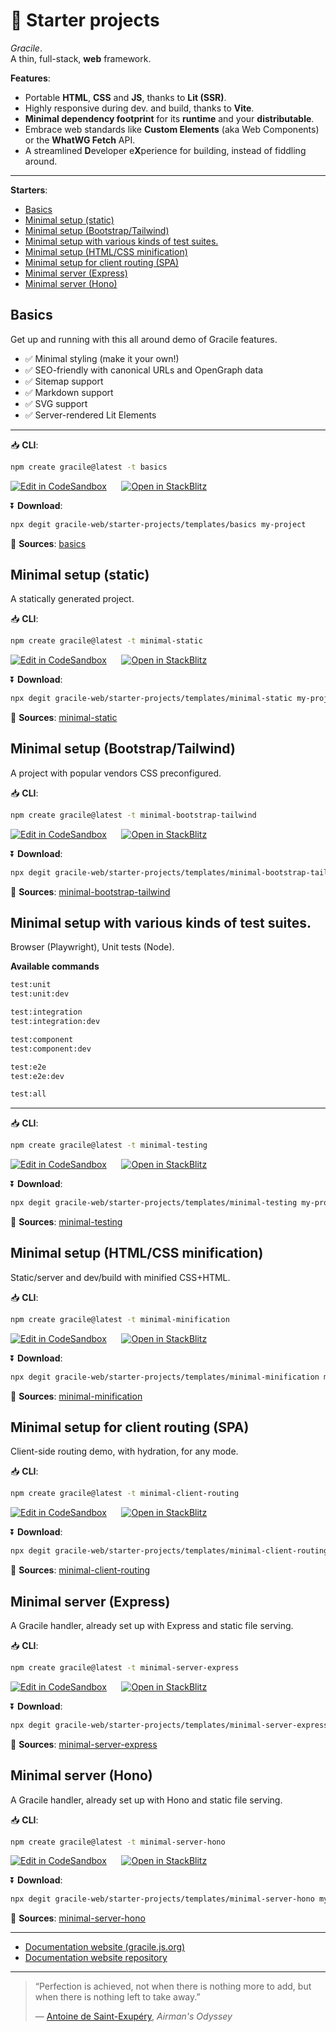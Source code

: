 # 🎇 Starter projects

<div class="git-only">

_Gracile_.  
A thin, full-stack, **web** framework.

**Features**:

- Portable **HTML**, **CSS** and **JS**, thanks to **Lit (SSR)**.
- Highly responsive during dev. and build, thanks to **Vite**.
- **Minimal dependency footprint** for its **runtime** and your **distributable**.
- Embrace web standards like **Custom Elements** (aka Web Components) or the **WhatWG Fetch** API.
- A streamlined **D**eveloper e**X**perience for building, instead of fiddling around.

---

**Starters**:

- [Basics](#basics)
- [Minimal setup (static)](#minimal-setup-static)
- [Minimal setup (Bootstrap/Tailwind)](#minimal-setup-bootstraptailwind)
- [Minimal setup with various kinds of test suites.](#minimal-setup-with-various-kinds-of-test-suites)
- [Minimal setup (HTML/CSS minification)](#minimal-setup-htmlcss-minification)
- [Minimal setup for client routing (SPA)](#minimal-setup-for-client-routing-spa)
- [Minimal server (Express)](#minimal-server-express)
- [Minimal server (Hono)](#minimal-server-hono)

</div>

<section class="cards tiles">

<div class="card"><div class="card-content">

## Basics

Get up and running with this all around demo of Gracile features.

- ✅ Minimal styling (make it your own!)
- ✅ SEO-friendly with canonical URLs and OpenGraph data
- ✅ Sitemap support
- ✅ Markdown support
- ✅ SVG support
- ✅ Server-rendered Lit Elements

---

📥 **CLI**:

```sh
npm create gracile@latest -t basics
```

<div>

[![Edit in CodeSandbox](https://codesandbox.io/static/img/play-codesandbox.svg)](https://codesandbox.io/s/github/gracile-web/starter-projects/tree/main/templates/basics?embed=1)
&nbsp;&nbsp;&nbsp;&nbsp;
[![Open in StackBlitz](https://developer.stackblitz.com/img/open_in_stackblitz.svg)](https://stackblitz.com/github/gracile-web/starter-projects/tree/main/templates/basics)

</div>

⏬ **Download**:

```sh
npx degit gracile-web/starter-projects/templates/basics my-project
```

📑 **Sources**: [basics](https://github.com/gracile-web/starter-projects/tree/main/templates/basics)

</div></div>

<div class="card"><div class="card-content">

## Minimal setup (static)

A statically generated project.


📥 **CLI**:

```sh
npm create gracile@latest -t minimal-static
```

<div>

[![Edit in CodeSandbox](https://codesandbox.io/static/img/play-codesandbox.svg)](https://codesandbox.io/s/github/gracile-web/starter-projects/tree/main/templates/minimal-static?embed=1)
&nbsp;&nbsp;&nbsp;&nbsp;
[![Open in StackBlitz](https://developer.stackblitz.com/img/open_in_stackblitz.svg)](https://stackblitz.com/github/gracile-web/starter-projects/tree/main/templates/minimal-static)

</div>

⏬ **Download**:

```sh
npx degit gracile-web/starter-projects/templates/minimal-static my-project
```

📑 **Sources**: [minimal-static](https://github.com/gracile-web/starter-projects/tree/main/templates/minimal-static)

</div></div>

<div class="card"><div class="card-content">

## Minimal setup (Bootstrap/Tailwind)

A project with popular vendors CSS preconfigured.


📥 **CLI**:

```sh
npm create gracile@latest -t minimal-bootstrap-tailwind
```

<div>

[![Edit in CodeSandbox](https://codesandbox.io/static/img/play-codesandbox.svg)](https://codesandbox.io/s/github/gracile-web/starter-projects/tree/main/templates/minimal-bootstrap-tailwind?embed=1)
&nbsp;&nbsp;&nbsp;&nbsp;
[![Open in StackBlitz](https://developer.stackblitz.com/img/open_in_stackblitz.svg)](https://stackblitz.com/github/gracile-web/starter-projects/tree/main/templates/minimal-bootstrap-tailwind)

</div>

⏬ **Download**:

```sh
npx degit gracile-web/starter-projects/templates/minimal-bootstrap-tailwind my-project
```

📑 **Sources**: [minimal-bootstrap-tailwind](https://github.com/gracile-web/starter-projects/tree/main/templates/minimal-bootstrap-tailwind)

</div></div>

<div class="card"><div class="card-content">

## Minimal setup with various kinds of test suites.

Browser (Playwright), Unit tests (Node).

**Available commands**

```sh
test:unit
test:unit:dev

test:integration
test:integration:dev

test:component
test:component:dev

test:e2e
test:e2e:dev

test:all
```
    

---

📥 **CLI**:

```sh
npm create gracile@latest -t minimal-testing
```

<div>

[![Edit in CodeSandbox](https://codesandbox.io/static/img/play-codesandbox.svg)](https://codesandbox.io/s/github/gracile-web/starter-projects/tree/main/templates/minimal-testing?embed=1)
&nbsp;&nbsp;&nbsp;&nbsp;
[![Open in StackBlitz](https://developer.stackblitz.com/img/open_in_stackblitz.svg)](https://stackblitz.com/github/gracile-web/starter-projects/tree/main/templates/minimal-testing)

</div>

⏬ **Download**:

```sh
npx degit gracile-web/starter-projects/templates/minimal-testing my-project
```

📑 **Sources**: [minimal-testing](https://github.com/gracile-web/starter-projects/tree/main/templates/minimal-testing)

</div></div>

<div class="card"><div class="card-content">

## Minimal setup (HTML/CSS minification)

Static/server and dev/build with minified CSS+HTML.


📥 **CLI**:

```sh
npm create gracile@latest -t minimal-minification
```

<div>

[![Edit in CodeSandbox](https://codesandbox.io/static/img/play-codesandbox.svg)](https://codesandbox.io/s/github/gracile-web/starter-projects/tree/main/templates/minimal-minification?embed=1)
&nbsp;&nbsp;&nbsp;&nbsp;
[![Open in StackBlitz](https://developer.stackblitz.com/img/open_in_stackblitz.svg)](https://stackblitz.com/github/gracile-web/starter-projects/tree/main/templates/minimal-minification)

</div>

⏬ **Download**:

```sh
npx degit gracile-web/starter-projects/templates/minimal-minification my-project
```

📑 **Sources**: [minimal-minification](https://github.com/gracile-web/starter-projects/tree/main/templates/minimal-minification)

</div></div>

<div class="card"><div class="card-content">

## Minimal setup for client routing (SPA)

Client-side routing demo, with hydration, for any mode.


📥 **CLI**:

```sh
npm create gracile@latest -t minimal-client-routing
```

<div>

[![Edit in CodeSandbox](https://codesandbox.io/static/img/play-codesandbox.svg)](https://codesandbox.io/s/github/gracile-web/starter-projects/tree/main/templates/minimal-client-routing?embed=1)
&nbsp;&nbsp;&nbsp;&nbsp;
[![Open in StackBlitz](https://developer.stackblitz.com/img/open_in_stackblitz.svg)](https://stackblitz.com/github/gracile-web/starter-projects/tree/main/templates/minimal-client-routing)

</div>

⏬ **Download**:

```sh
npx degit gracile-web/starter-projects/templates/minimal-client-routing my-project
```

📑 **Sources**: [minimal-client-routing](https://github.com/gracile-web/starter-projects/tree/main/templates/minimal-client-routing)

</div></div>

<div class="card"><div class="card-content">

## Minimal server (Express)

A Gracile handler, already set up with Express and static file serving.


📥 **CLI**:

```sh
npm create gracile@latest -t minimal-server-express
```

<div>

[![Edit in CodeSandbox](https://codesandbox.io/static/img/play-codesandbox.svg)](https://codesandbox.io/s/github/gracile-web/starter-projects/tree/main/templates/minimal-server-express?embed=1)
&nbsp;&nbsp;&nbsp;&nbsp;
[![Open in StackBlitz](https://developer.stackblitz.com/img/open_in_stackblitz.svg)](https://stackblitz.com/github/gracile-web/starter-projects/tree/main/templates/minimal-server-express)

</div>

⏬ **Download**:

```sh
npx degit gracile-web/starter-projects/templates/minimal-server-express my-project
```

📑 **Sources**: [minimal-server-express](https://github.com/gracile-web/starter-projects/tree/main/templates/minimal-server-express)

</div></div>

<div class="card"><div class="card-content">

## Minimal server (Hono)

A Gracile handler, already set up with Hono and static file serving.


📥 **CLI**:

```sh
npm create gracile@latest -t minimal-server-hono
```

<div>

[![Edit in CodeSandbox](https://codesandbox.io/static/img/play-codesandbox.svg)](https://codesandbox.io/s/github/gracile-web/starter-projects/tree/main/templates/minimal-server-hono?embed=1)
&nbsp;&nbsp;&nbsp;&nbsp;
[![Open in StackBlitz](https://developer.stackblitz.com/img/open_in_stackblitz.svg)](https://stackblitz.com/github/gracile-web/starter-projects/tree/main/templates/minimal-server-hono)

</div>

⏬ **Download**:

```sh
npx degit gracile-web/starter-projects/templates/minimal-server-hono my-project
```

📑 **Sources**: [minimal-server-hono](https://github.com/gracile-web/starter-projects/tree/main/templates/minimal-server-hono)

</div></div>

</section>

<div class="git-only">

---

- [Documentation website (gracile.js.org)](https://gracile.js.org/)
- [Documentation website repository](https://github.com/gracile-web/website)

---

> “Perfection is achieved, not when there is nothing more to add,
> but when there is nothing left to take away.”
>
> ― [Antoine de Saint-Exupéry](https://en.wikipedia.org/wiki/Antoine_de_Saint-Exup%C3%A9ry), _Airman's Odyssey_

</div>
